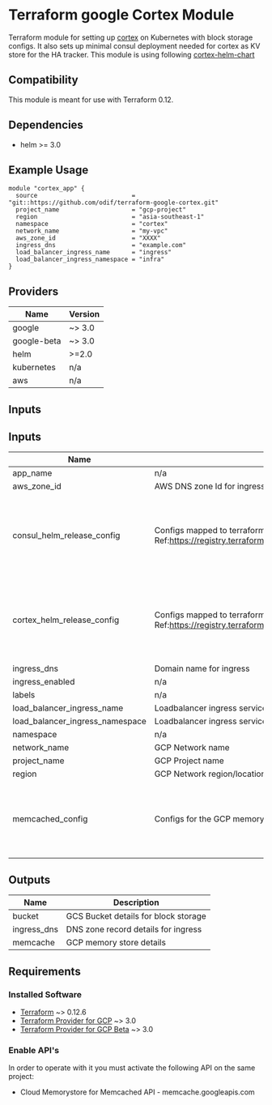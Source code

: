 # Terraform google Cortex Module

Terraform module for setting up [cortex](https://cortexmetrics.io) on Kubernetes with block storage configs.
It also sets up minimal consul deployment needed for cortex as KV store for the HA tracker.
This module is using following [cortex-helm-chart](https://github.com/cortexproject/cortex-helm-chart)

## Compatibility

This module is meant for use with Terraform 0.12.

## Dependencies

- helm >= 3.0

## Example Usage

```
module "cortex_app" {
  source                          = "git::https://github.com/odif/terraform-google-cortex.git"
  project_name                    = "gcp-project"
  region                          = "asia-southeast-1"
  namespace                       = "cortex"
  network_name                    = "my-vpc"
  aws_zone_id                     = "XXXX"
  ingress_dns                     = "example.com"
  load_balancer_ingress_name      = "ingress"
  load_balancer_ingress_namespace = "infra"
}
```

## Providers

| Name        | Version |
| ----------- | ------- |
| google      | ~> 3.0  |
| google-beta | ~> 3.0  |
| helm        | >=2.0   |
| kubernetes  | n/a     |
| aws         | n/a     |

## Inputs

## Inputs

| Name                            | Description                                                                                                                                 | Type     | Default                                                                                                                                                                                                 | Required |
| ------------------------------- | ------------------------------------------------------------------------------------------------------------------------------------------- | -------- | ------------------------------------------------------------------------------------------------------------------------------------------------------------------------------------------------------- | :------: |
| app_name                        | n/a                                                                                                                                         | `string` | `"cortex"`                                                                                                                                                                                              |    no    |
| aws_zone_id                     | AWS DNS zone Id for ingress creation                                                                                                        | `string` | n/a                                                                                                                                                                                                     |   yes    |
| consul_helm_release_config      | Configs mapped to terraform helm_release provider. Ref:https://registry.terraform.io/providers/hashicorp/helm/latest/docs/resources/release | `map`    | <pre>{<br> "chart": "consul",<br> "repository": "https://odpf.github.io/charts",<br> "timeout": 150,<br> "values_override": "",<br> "version": "0.1.0",<br> "wait": true<br>}</pre>                     |    no    |
| cortex_helm_release_config      | Configs mapped to terraform helm_release provider. Ref:https://registry.terraform.io/providers/hashicorp/helm/latest/docs/resources/release | `map`    | <pre>{<br> "chart": "cortex",<br> "repository": "https://cortexproject.github.io/cortex-helm-chart",<br> "timeout": 600,<br> "values_override": "",<br> "version": "0.4.0",<br> "wait": true<br>}</pre> |    no    |
| ingress_dns                     | Domain name for ingress                                                                                                                     | `string` | n/a                                                                                                                                                                                                     |   yes    |
| ingress_enabled                 | n/a                                                                                                                                         | `bool`   | `true`                                                                                                                                                                                                  |    no    |
| labels                          | n/a                                                                                                                                         | `map`    | `{}`                                                                                                                                                                                                    |    no    |
| load_balancer_ingress_name      | Loadbalancer ingress service name for kubernetes_service data resource                                                                      | `string` | n/a                                                                                                                                                                                                     |   yes    |
| load_balancer_ingress_namespace | Loadbalancer ingress service namespace for kubernetes_service data resource                                                                 | `any`    | n/a                                                                                                                                                                                                     |   yes    |
| namespace                       | n/a                                                                                                                                         | `string` | `"cortex"`                                                                                                                                                                                              |    no    |
| network_name                    | GCP Network name                                                                                                                            | `string` | n/a                                                                                                                                                                                                     |   yes    |
| project_name                    | GCP Project name                                                                                                                            | `string` | n/a                                                                                                                                                                                                     |   yes    |
| region                          | GCP Network region/location. eg: asia-southeast1                                                                                            | `string` | n/a                                                                                                                                                                                                     |   yes    |
| memcached_config                | Configs for the GCP memorystore memcached cluster                                                                                           | `map`    | <pre>{<br>  node_count = 1<br>  node_config = {<br>    cpu_count = 1<br>    memory_size_mb = 1024<br>  }<br>}</pre>                                                                                     |    no    |

## Outputs

| Name        | Description                          |
| ----------- | ------------------------------------ |
| bucket      | GCS Bucket details for block storage |
| ingress_dns | DNS zone record details for ingress  |
| memcache    | GCP memory store details             |

## Requirements

### Installed Software

- [Terraform](https://www.terraform.io/downloads.html) ~> 0.12.6
- [Terraform Provider for GCP](https://github.com/terraform-providers/terraform-provider-google) ~> 3.0
- [Terraform Provider for GCP Beta](https://github.com/terraform-providers/terraform-provider-google-beta) ~>
  3.0

### Enable API's

In order to operate with it you must activate the following API on the same project:

- Cloud Memorystore for Memcached API - memcache.googleapis.com
